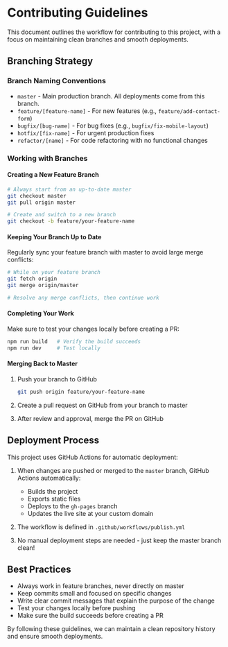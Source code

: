 # Contributing Guidelines

This document outlines the workflow for contributing to this project, with a focus on maintaining clean branches and smooth deployments.

## Branching Strategy

### Branch Naming Conventions

- `master` - Main production branch. All deployments come from this branch.
- `feature/[feature-name]` - For new features (e.g., `feature/add-contact-form`)
- `bugfix/[bug-name]` - For bug fixes (e.g., `bugfix/fix-mobile-layout`)
- `hotfix/[fix-name]` - For urgent production fixes
- `refactor/[name]` - For code refactoring with no functional changes

### Working with Branches

#### Creating a New Feature Branch

```bash
# Always start from an up-to-date master
git checkout master
git pull origin master

# Create and switch to a new branch
git checkout -b feature/your-feature-name
```

#### Keeping Your Branch Up to Date

Regularly sync your feature branch with master to avoid large merge conflicts:

```bash
# While on your feature branch
git fetch origin
git merge origin/master

# Resolve any merge conflicts, then continue work
```

#### Completing Your Work

Make sure to test your changes locally before creating a PR:

```bash
npm run build   # Verify the build succeeds
npm run dev     # Test locally
```

#### Merging Back to Master

1. Push your branch to GitHub
   ```bash
   git push origin feature/your-feature-name
   ```

2. Create a pull request on GitHub from your branch to master

3. After review and approval, merge the PR on GitHub

## Deployment Process

This project uses GitHub Actions for automatic deployment:

1. When changes are pushed or merged to the `master` branch, GitHub Actions automatically:
   - Builds the project
   - Exports static files
   - Deploys to the `gh-pages` branch
   - Updates the live site at your custom domain

2. The workflow is defined in `.github/workflows/publish.yml`

3. No manual deployment steps are needed - just keep the master branch clean!

## Best Practices

- Always work in feature branches, never directly on master
- Keep commits small and focused on specific changes
- Write clear commit messages that explain the purpose of the change
- Test your changes locally before pushing
- Make sure the build succeeds before creating a PR

By following these guidelines, we can maintain a clean repository history and ensure smooth deployments.

